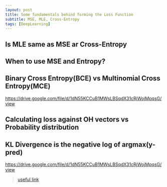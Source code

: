 ```yaml
---
layout: post
title: Some fundamentals behind forming the Loss Function
subtitle: MSE, MLE, Cross-Entropy
tags: [DeepLearning]
---
```



## Is MLE same as MSE ar Cross-Entropy

## When to use MSE and Entropy?

## Binary Cross Entropy(BCE) vs Multinomial Cross Entropy(MCE)  
https://drive.google.com/file/d/1dN55KCCuB1MWsLBSqdX31cRjWojMpqsG/view

## Calculating loss against OH vectors vs Probability distribution

## KL Divergence is the negative log of argmax(y-pred)  
https://drive.google.com/file/d/1dN55KCCuB1MWsLBSqdX31cRjWojMpqsG/view

> [useful link](https://glassboxmedicine.com/2019/12/07/connections-log-likelihood-cross-entropy-kl-divergence-logistic-regression-and-neural-networks/#:~:text=The%20difference%20between%20MLE%20and,that%20people%20typically%20care%20about.)
